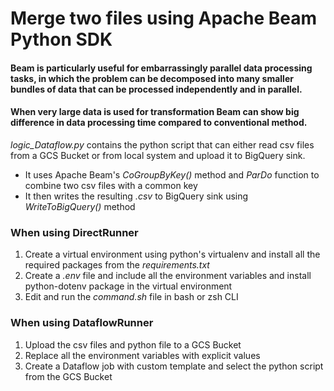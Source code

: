 <h1>Merge two files using Apache Beam Python SDK</h1>

<h4>
  Beam is particularly useful for embarrassingly parallel data processing tasks, in which the problem can be decomposed into many smaller bundles of data that can be processed independently and in parallel.
</h4>
<h4>
  When very large data is used for transformation Beam can show big difference in data processing time compared to conventional method.
</h4>
  
_logic_Dataflow.py_ contains the python script that can either read csv files from a GCS Bucket or from local system and upload it to BigQuery sink.

- It uses Apache Beam's _CoGroupByKey()_ method and _ParDo_ function to combine two csv files with a common key
- It then writes the resulting _.csv_ to BigQuery sink using _WriteToBigQuery()_ method

<h3>When using DirectRunner</h3>

1. Create a virtual environment using python's virtualenv and install all the required packages from the _requirements.txt_
2. Create a _.env_ file and include all the environment variables and install python-dotenv package in the virtual environment
3. Edit and run the _command.sh_ file in bash or zsh CLI

<h3>When using DataflowRunner</h3>

1. Upload the csv files and python file to a GCS Bucket
2. Replace all the environment variables with explicit values 
3. Create a Dataflow job with custom template and select the python script from the GCS Bucket
